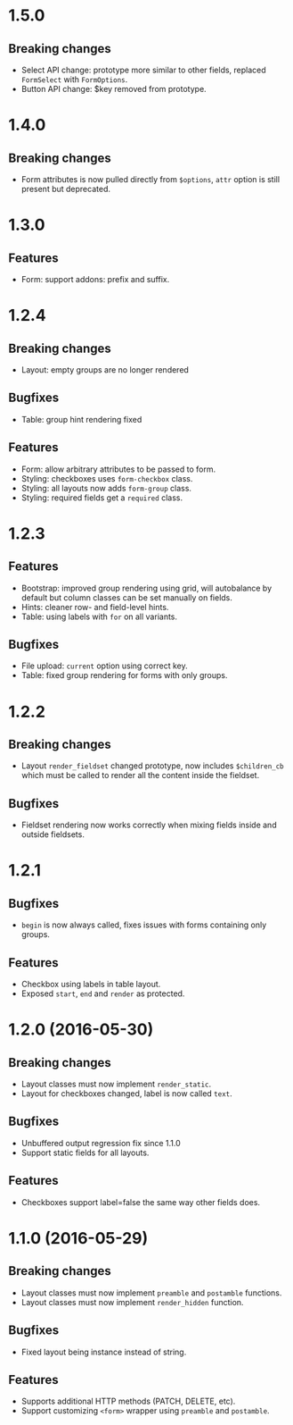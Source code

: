 # 1.5.0

## Breaking changes

  - Select API change: prototype more similar to other fields, replaced
    `FormSelect` with `FormOptions`.
  - Button API change: $key removed from prototype.

# 1.4.0

## Breaking changes

  - Form attributes is now pulled directly from `$options`, `attr`
    option is still present but deprecated.

# 1.3.0

## Features

  - Form: support addons: prefix and suffix.

# 1.2.4

## Breaking changes

  - Layout: empty groups are no longer rendered

## Bugfixes

  - Table: group hint rendering fixed

## Features

  - Form: allow arbitrary attributes to be passed to form.
  - Styling: checkboxes uses `form-checkbox` class.
  - Styling: all layouts now adds `form-group` class.
  - Styling: required fields get a `required` class.

# 1.2.3

## Features

  - Bootstrap: improved group rendering using grid, will autobalance
    by default but column classes can be set manually on fields.
  - Hints: cleaner row- and field-level hints.
  - Table: using labels with `for` on all variants.

## Bugfixes

  - File upload: `current` option using correct key.
  - Table: fixed group rendering for forms with only groups.

# 1.2.2

## Breaking changes

  - Layout `render_fieldset` changed prototype, now includes
    `$children_cb` which must be called to render all the content
    inside the fieldset.

## Bugfixes

  - Fieldset rendering now works correctly when mixing fields inside
    and outside fieldsets.

# 1.2.1

## Bugfixes

  - `begin` is now always called, fixes issues with forms containing only groups.

## Features

  - Checkbox using labels in table layout.
  - Exposed `start`, `end` and `render` as protected.

# 1.2.0 (2016-05-30)

## Breaking changes

  - Layout classes must now implement `render_static`.
  - Layout for checkboxes changed, label is now called `text`.

## Bugfixes

  - Unbuffered output regression fix since 1.1.0
  - Support static fields for all layouts.

## Features

  - Checkboxes support label=false the same way other fields does.

# 1.1.0 (2016-05-29)

## Breaking changes

  - Layout classes must now implement `preamble` and `postamble` functions.
  - Layout classes must now implement `render_hidden` function.

## Bugfixes

  - Fixed layout being instance instead of string.

## Features

  - Supports additional HTTP methods (PATCH, DELETE, etc).
  - Support customizing `<form>` wrapper using `preamble` and `postamble`.
